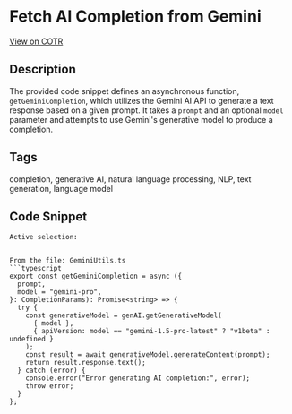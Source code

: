 # Fetch AI Completion from Gemini

[View on COTR](https://cotr.dev/snippet/332)

## Description
The provided code snippet defines an asynchronous function, `getGeminiCompletion`, which utilizes the Gemini AI API to generate a text response based on a given prompt. It takes a `prompt` and an optional `model` parameter and attempts to use Gemini's generative model to produce a completion.

## Tags
completion,  generative AI,  natural language processing,  NLP,  text generation,  language model

## Code Snippet
```
Active selection:


From the file: GeminiUtils.ts
```typescript
export const getGeminiCompletion = async ({
  prompt,
  model = "gemini-pro",
}: CompletionParams): Promise<string> => {
  try {
    const generativeModel = genAI.getGenerativeModel(
      { model },
      { apiVersion: model == "gemini-1.5-pro-latest" ? "v1beta" : undefined }
    );
    const result = await generativeModel.generateContent(prompt);
    return result.response.text();
  } catch (error) {
    console.error("Error generating AI completion:", error);
    throw error;
  }
};
```


```
